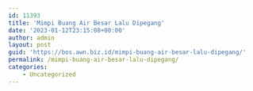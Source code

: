 ```yaml
---
id: 11393
title: 'Mimpi Buang Air Besar Lalu Dipegang'
date: '2023-01-12T23:15:08+00:00'
author: admin
layout: post
guid: 'https://bos.awn.biz.id/mimpi-buang-air-besar-lalu-dipegang/'
permalink: /mimpi-buang-air-besar-lalu-dipegang/
categories:
    - Uncategorized
---
```


